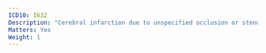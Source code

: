 ```yaml
---
ICD10: I632
Description: "Cerebral infarction due to unspecified occlusion or stenosis of precerebral arteries"
Matters: Yes
Weight: 1
---
```


